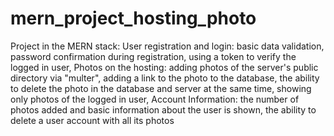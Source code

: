 # mern_project_hosting_photo
Project in the MERN stack:
  User registration and login:
    basic data validation,
    password confirmation during registration,
    using a token to verify the logged in user,
  Photos on the hosting:
    adding photos of the server's public directory via "multer",
    adding a link to the photo to the database,
    the ability to delete the photo in the database and server at the same time,
    showing only photos of the logged in user,
  Account Information:
    the number of photos added and basic information about the user is shown,
    the ability to delete a user account with all its photos
